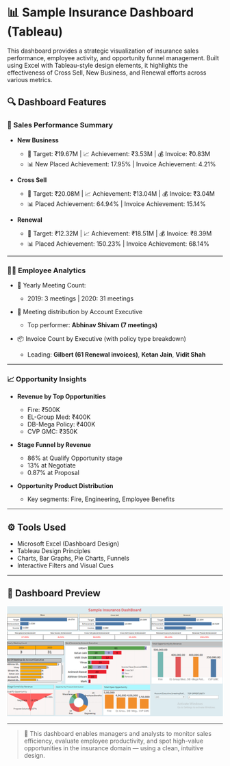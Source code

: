 # 📊 Sample Insurance Dashboard (Tableau)

This dashboard provides a strategic visualization of insurance sales performance, employee activity, and opportunity funnel management. Built using Excel with Tableau-style design elements, it highlights the effectiveness of Cross Sell, New Business, and Renewal efforts across various metrics.

## 🔍 Dashboard Features

### 🔹 Sales Performance Summary
- **New Business**
  - 🎯 Target: ₹19.67M | 📈 Achievement: ₹3.53M | 💰 Invoice: ₹0.83M
  - 📊 New Placed Achievement: 17.95% | Invoice Achievement: 4.21%

- **Cross Sell**
  - 🎯 Target: ₹20.08M | 📈 Achievement: ₹13.04M | 💰 Invoice: ₹3.04M
  - 📊 Placed Achievement: 64.94% | Invoice Achievement: 15.14%

- **Renewal**
  - 🎯 Target: ₹12.32M | 📈 Achievement: ₹18.51M | 💰 Invoice: ₹8.39M
  - 📊 Placed Achievement: 150.23% | Invoice Achievement: 68.14%

---

### 🧑‍💼 Employee Analytics
- 📅 Yearly Meeting Count:  
  - 2019: 3 meetings | 2020: 31 meetings
- 👥 Meeting distribution by Account Executive
  - Top performer: **Abhinav Shivam (7 meetings)**

- 📦 Invoice Count by Executive (with policy type breakdown)
  - Leading: **Gilbert (61 Renewal invoices)**, **Ketan Jain**, **Vidit Shah**

---

### 📈 Opportunity Insights
- **Revenue by Top Opportunities**
  - Fire: ₹500K  
  - EL-Group Med: ₹400K  
  - DB-Mega Policy: ₹400K  
  - CVP GMC: ₹350K

- **Stage Funnel by Revenue**
  - 86% at Qualify Opportunity stage  
  - 13% at Negotiate  
  - 0.87% at Proposal

- **Opportunity Product Distribution**
  - Key segments: Fire, Engineering, Employee Benefits

---

## ⚙️ Tools Used
- Microsoft Excel (Dashboard Design)
- Tableau Design Principles
- Charts, Bar Graphs, Pie Charts, Funnels
- Interactive Filters and Visual Cues

---

## 📸 Dashboard Preview

![img](https://github.com/Leela-792001/Insurance-Analysis-Project/blob/main/Tableau.png?raw=true)

---

> 🚀 This dashboard enables managers and analysts to monitor sales efficiency, evaluate employee productivity, and spot high-value opportunities in the insurance domain — using a clean, intuitive design.

